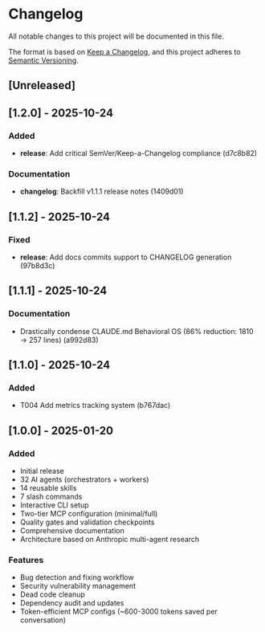 # Changelog

All notable changes to this project will be documented in this file.

The format is based on [Keep a Changelog](https://keepachangelog.com/en/1.0.0/),
and this project adheres to [Semantic Versioning](https://semver.org/spec/v2.0.0.html).

## [Unreleased]

## [1.2.0] - 2025-10-24

### Added
- **release**: Add critical SemVer/Keep-a-Changelog compliance (d7c8b82)

### Documentation
- **changelog**: Backfill v1.1.1 release notes (1409d01)

## [1.1.2] - 2025-10-24

### Fixed
- **release**: Add docs commits support to CHANGELOG generation (97b8d3c)

## [1.1.1] - 2025-10-24

### Documentation
- Drastically condense CLAUDE.md Behavioral OS (86% reduction: 1810 → 257 lines) (a992d83)

## [1.1.0] - 2025-10-24

### Added
- T004 Add metrics tracking system (b767dac)

## [1.0.0] - 2025-01-20

### Added
- Initial release
- 32 AI agents (orchestrators + workers)
- 14 reusable skills
- 7 slash commands
- Interactive CLI setup
- Two-tier MCP configuration (minimal/full)
- Quality gates and validation checkpoints
- Comprehensive documentation
- Architecture based on Anthropic multi-agent research

### Features
- Bug detection and fixing workflow
- Security vulnerability management
- Dead code cleanup
- Dependency audit and updates
- Token-efficient MCP configs (~600-3000 tokens saved per conversation)
